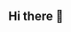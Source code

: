 ## Hi there 👋

<!--
**corfmatm/corfmatm** is a ✨ _special_ ✨ repository because its `README.md` (this file) appears on your GitHub profile.

- 🔭 I’m currently working on building foundational skills in cs
- 📫 How to reach me: corfmatmia@gmail.com
- 😄 Pronouns: she/her
